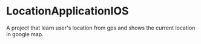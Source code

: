 # LocationApplicationIOS
A project that learn user's location from gps and shows the current location in google map.
